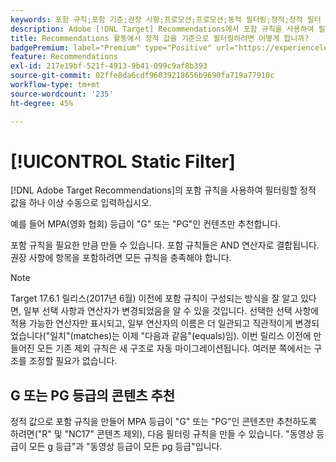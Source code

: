 ```yaml
---
keywords: 포함 규칙;포함 기준;권장 사항;프로모션;프로모션;동적 필터링;정적;정적 필터
description: Adobe [!DNL Target] Recommendations에서 포함 규칙을 사용하여 필터링할 하나 이상의 정적 값을 수동으로 입력하는 방법을 알아봅니다.
title: Recommendations 활동에서 정적 값을 기준으로 필터링하려면 어떻게 합니까?
badgePremium: label="Premium" type="Positive" url="https://experienceleague.adobe.com/docs/target/using/introduction/intro.html?lang=ko#premium newtab=true" tooltip="Target Premium에 포함된 내용을 확인합니다."
feature: Recommendations
exl-id: 217e19bf-521f-4913-9b41-099c9af8b393
source-git-commit: 02ffe8da6cdf96039218656b9690fa719a77910c
workflow-type: tm+mt
source-wordcount: '235'
ht-degree: 45%

---
```


# [!UICONTROL Static Filter]

[!DNL Adobe Target Recommendations]의 포함 규칙을 사용하여 필터링할 정적 값을 하나 이상 수동으로 입력하십시오.

예를 들어 MPA(영화 협회) 등급이 &quot;G&quot; 또는 &quot;PG&quot;인 컨텐츠만 추천합니다.

포함 규칙을 필요한 만큼 만들 수 있습니다. 포함 규칙들은 AND 연산자로 결합됩니다. 권장 사항에 항목을 포함하려면 모든 규칙을 충족해야 합니다.

>[!NOTE]
>
>Target 17.6.1 릴리스(2017년 6월) 이전에 포함 규칙이 구성되는 방식을 잘 알고 있다면, 일부 선택 사항과 연산자가 변경되었음을 알 수 있을 것입니다. 선택한 선택 사항에 적용 가능한 연산자만 표시되고, 일부 연산자의 이름은 더 일관되고 직관적이게 변경되었습니다(&quot;일치&quot;(matches)는 이제 &quot;다음과 같음&quot;(equals)임). 이번 릴리스 이전에 만들어진 모든 기존 제외 규칙은 새 구조로 자동 마이그레이션됩니다. 여러분 쪽에서는 구조를 조정할 필요가 없습니다.

## G 또는 PG 등급의 콘텐츠 추천

정적 값으로 포함 규칙을 만들어 MPA 등급이 &quot;G&quot; 또는 &quot;PG&quot;인 콘텐츠만 추천하도록 하려면(&quot;R&quot; 및 &quot;NC17&quot; 콘텐츠 제외), 다음 필터링 규칙을 만들 수 있습니다. &quot;동영상 등급이 모든 g 등급&quot;과 &quot;동영상 등급이 모든 pg 등급&quot;입니다.
